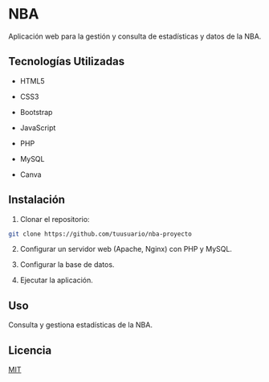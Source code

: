 # NBA
Aplicación web para la gestión y consulta de estadísticas y datos de la NBA.

## Tecnologías Utilizadas

- HTML5

- CSS3

- Bootstrap

- JavaScript

- PHP

- MySQL

- Canva

## Instalación

1. Clonar el repositorio:
```bash
git clone https://github.com/tuusuario/nba-proyecto
```

2. Configurar un servidor web (Apache, Nginx) con PHP y MySQL.

3. Configurar la base de datos.

4. Ejecutar la aplicación.

## Uso

Consulta y gestiona estadísticas de la NBA.

## Licencia

[MIT](https://choosealicense.com/licenses/mit/)
